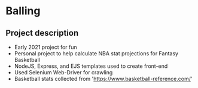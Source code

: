 # Balling

## Project description
- Early 2021 project for fun
- Personal project to help calculate NBA stat projections for Fantasy Basketball
- NodeJS, Express, and EJS templates used to create front-end 
- Used Selenium Web-Driver for crawling   
- Basketball stats collected from 'https://www.basketball-reference.com/'

